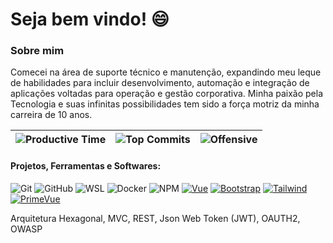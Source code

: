 # Seja bem vindo! 😄

### Sobre mim

Comecei na área de suporte técnico e manutenção, expandindo meu leque de habilidades para incluir desenvolvimento, automação e integração de aplicações voltadas para operação e gestão corporativa. Minha paixão pela Tecnologia e suas infinitas possibilidades tem sido a força motriz da minha carreira de 10 anos.
		
|![Productive Time][productive_time_card] | ![Top Commits][top_commits_card] | ![Offensive][offensive_card] | 
| --- | --- | --- |

#### Projetos, Ferramentas e Softwares:
![Git][git_shield]
![GitHub][github_shield]
![WSL][wsl_shield]
![Docker][docker_shield]
![NPM][npm_shield]
[![Vue][vue_shield]][vue_page]
[![Bootstrap][bootstrap_shield]][bootstrap_page]
[![Tailwind][tailwind_shield]][tailwind_page]
[![PrimeVue][primevue_shield]][primevue_page]

Arquitetura Hexagonal, MVC, REST, Json Web Token (JWT), OAUTH2, OWASP

[bobinabanking_repo]: https://github.com/vitoraguiardf/bobina-banking
[bobinabanking_card]: https://github-readme-stats.vercel.app/api/pin/?username=vitoraguiardf&repo=bobina-banking&theme=transparent

[bobinabankingmobile_repo]: https://github.com/vitoraguiardf/bobina-banking-mobile
[bobinabankingmobile_card]: https://github-readme-stats.vercel.app/api/pin/?username=vitoraguiardf&repo=bobina-banking-mobile&theme=transparent

[bashscript_repo]: https://github.com/vitoraguiardf/bash-script-tutorial
[bashscript_card]: https://github-readme-stats.vercel.app/api/pin/?username=vitoraguiardf&repo=bash-script-tutorial&theme=transparent

[cod3rgolang_repo]: https://github.com/vitoraguiardf/cod3r-golang
[cod3rgolang_card]: https://github-readme-stats.vercel.app/api/pin/?username=vitoraguiardf&repo=cod3r-golang&theme=transparent

[bootstrap_shield]: https://img.shields.io/badge/Boostrap-5.3-blue?style=flat-square&logo=bootstrap&labelColor=%23BCE4C3&color=%236f42c1
[bootstrap_page]: https://getbootstrap.com/

[primevue_shield]: https://img.shields.io/badge/primevue-green?&style=flat-square&logo=primefaces&labelColor=%23BCE4C3
[primevue_page]: https://primevue.org/

[tailwind_shield]: https://img.shields.io/badge/tailwindcss-blue?&style=flat-square&logo=tailwindcss&labelColor=%23BCE4C3
[tailwind_page]: https://tailwindcss.com/

[vue_shield]: https://img.shields.io/badge/Vue-3-green?style=flat-square&logo=vue.js&labelColor=%23BCE4C3
[vue_page]: https://vuejs.org/

[git_shield]: https://img.shields.io/badge/Git-blue?style=flat-square&logo=git&labelColor=%23BCE4C3
[github_shield]: https://img.shields.io/badge/Github-blue?style=flat-square&logo=github&labelColor=%23BCE4C3&logoColor=black
[wsl_shield]: https://img.shields.io/badge/WSL-blue?style=flat-square&logo=linux&labelColor=%23BCE4C3&logoColor=black
[docker_shield]: https://img.shields.io/badge/Docker-blue?style=flat-square&logo=docker&labelColor=%23BCE4C3
[composer_shield]: https://img.shields.io/badge/Composer-blue?style=flat-square&logo=composer&labelColor=%23BCE4C3&logoColor=black
[npm_shield]: https://img.shields.io/badge/npm-blue?style=flat-square&logo=npm&labelColor=%23BCE4C3

[top_langs_card]: https://github-readme-stats.vercel.app/api?username=vitoraguiardf&show_icons=true&locale=pt-br&hide=issues,contribs&hide_title=true&theme=transparent&hide_border=true
[top_commits_card]: https://github-readme-stats.vercel.app/api/top-langs/?username=vitoraguiardf&langs_count=6&hide_title=true&hide=blade&layout=compact&hide_border=true&theme=transparent
[productive_time_card]: http://github-profile-summary-cards.vercel.app/api/cards/productive-time?username=vitoraguiardf&theme=transparent&utcOffset=-3&hide_border=true
[offensive_card]: https://github-readme-streak-stats.herokuapp.com/?user=vitoraguiardf&theme=transparent&hide_border=true&locale=pt-br
